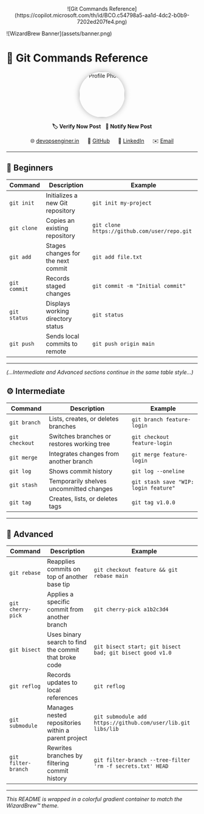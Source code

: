 <!-- README.md -->

<!-- 1) Gradient banner image -->
<p align="center">
  ![Git Commands Reference](https://copilot.microsoft.com/th/id/BCO.c54798a5-aa1d-4dc2-b0b9-7202ed207fe4.png)
</p>
![WizardBrew Banner](assets/banner.png)

# 🐙 Git Commands Reference

<p align="center">
  <img src="https://avatars.githubusercontent.com/u/91134716?v=4"
       alt="Profile Photo"
       width="120"
       style="border-radius:50%; box-shadow:0 0 15px rgba(0,0,0,0.3)" />
</p>

<p align="center">
  <strong>🏷️ Verify Now Post</strong> &nbsp;
  <strong>🔔 Notify New Post</strong>
</p>

<p align="center">
  🌐 <a href="https://devopsenginer.in">devopsenginer.in</a>  
  🐙 <a href="https://github.com/WizardBrew">GitHub</a>  
  💼 <a href="https://www.linkedin.com/in/parvezmustak8004/">LinkedIn</a>  
  ✉️ <a href="mailto:wizardbrew@outlook.com">Email</a>
</p>

---

## 🔰 Beginners

| Command     | Description                        | Example                              |
|-------------|------------------------------------|--------------------------------------|
| `git init`  | Initializes a new Git repository   | `git init my-project`                |
| `git clone` | Copies an existing repository      | `git clone https://github.com/user/repo.git` |
| `git add`   | Stages changes for the next commit | `git add file.txt`                   |
| `git commit`| Records staged changes             | `git commit -m "Initial commit"`     |
| `git status`| Displays working directory status  | `git status`                         |
| `git push`  | Sends local commits to remote      | `git push origin main`               |

---

*(…Intermediate and Advanced sections continue in the same table style…)*


## ⚙️ Intermediate

| Command         | Description                               | Example                                  |
|-----------------|-------------------------------------------|------------------------------------------|
| `git branch`    | Lists, creates, or deletes branches       | `git branch feature-login`               |
| `git checkout`  | Switches branches or restores working tree| `git checkout feature-login`             |
| `git merge`     | Integrates changes from another branch    | `git merge feature-login`                |
| `git log`       | Shows commit history                      | `git log --oneline`                      |
| `git stash`     | Temporarily shelves uncommitted changes   | `git stash save "WIP: login feature"`    |
| `git tag`       | Creates, lists, or deletes tags           | `git tag v1.0.0`                         |

---

## 🚀 Advanced

| Command              | Description                                            | Example                                                        |
|----------------------|--------------------------------------------------------|----------------------------------------------------------------|
| `git rebase`         | Reapplies commits on top of another base tip           | `git checkout feature && git rebase main`                      |
| `git cherry-pick`    | Applies a specific commit from another branch          | `git cherry-pick a1b2c3d4`                                     |
| `git bisect`         | Uses binary search to find the commit that broke code  | `git bisect start; git bisect bad; git bisect good v1.0`       |
| `git reflog`         | Records updates to local references                    | `git reflog`                                                   |
| `git submodule`      | Manages nested repositories within a parent project    | `git submodule add https://github.com/user/lib.git libs/lib`   |
| `git filter-branch`  | Rewrites branches by filtering commit history          | `git filter-branch --tree-filter 'rm -f secrets.txt' HEAD`     |

---

*This README is wrapped in a colorful gradient container to match the WizardBrew™ theme.*  
</div>
